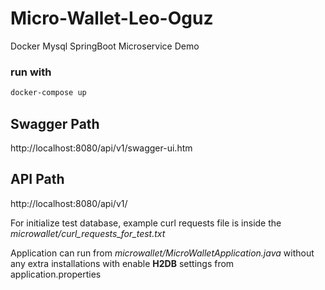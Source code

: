 # Micro-Wallet-Leo-Oguz
Docker Mysql SpringBoot Microservice Demo

### run with
```bash
docker-compose up
```

## Swagger Path
http://localhost:8080/api/v1/swagger-ui.htm

## API Path
http://localhost:8080/api/v1/

For initialize test database, example curl requests file is inside the *microwallet/curl_requests_for_test.txt*

Application can run from *microwallet/MicroWalletApplication.java* without any extra installations with enable **H2DB** settings from application.properties
